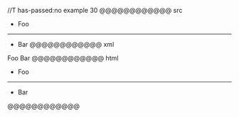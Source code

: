 //T has-passed:no
example 30
@@@@@@@@@@@@ src
* Foo
* * *
* Bar
@@@@@@@@@@@@ xml
<?xml version="1.0" encoding="UTF-8"?>
<!DOCTYPE document SYSTEM "CommonMark.dtd">
<document xmlns="http://commonmark.org/xml/1.0">
  <list type="bullet" tight="true">
    <item>
      <paragraph>
        <text>Foo</text>
      </paragraph>
    </item>
  </list>
  <thematic_break />
  <list type="bullet" tight="true">
    <item>
      <paragraph>
        <text>Bar</text>
      </paragraph>
    </item>
  </list>
</document>
@@@@@@@@@@@@ html
<ul>
<li>Foo</li>
</ul>
<hr />
<ul>
<li>Bar</li>
</ul>
@@@@@@@@@@@@
